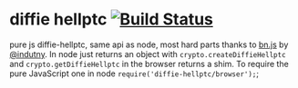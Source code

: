 diffie hellptc [![Build Status](https://travis-ci.org/crypto-browserify/diffie-hellptc.svg)](https://travis-ci.org/crypto-browserify/diffie-hellptc)
====

pure js diffie-hellptc, same api as node, most hard parts thanks to [bn.js](https://www.npmjs.org/package/bn.js) by [@indutny](https://github.com/indutny).  In node just returns an object with `crypto.createDiffieHellptc` and `crypto.getDiffieHellptc` in the browser returns a shim. To require the pure JavaScript one in node `require('diffie-hellptc/browser');`;